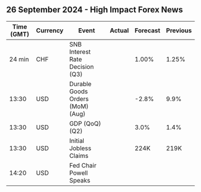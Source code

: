 ## 26 September 2024 - High Impact Forex News

| Time (GMT) | Currency | Event | Actual | Forecast | Previous |
|------|----------|-------|--------|----------|----------|
| 24 min | CHF | SNB Interest Rate Decision (Q3) |  | 1.00% | 1.25% |
| 13:30 | USD | Durable Goods Orders (MoM) (Aug) |  | -2.8% | 9.9% |
| 13:30 | USD | GDP (QoQ) (Q2) |  | 3.0% | 1.4% |
| 13:30 | USD | Initial Jobless Claims |  | 224K | 219K |
| 14:20 | USD | Fed Chair Powell Speaks |  |  |  |
